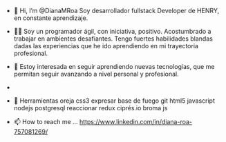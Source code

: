 - 👋 Hi, I’m @DianaMRoa
Soy desarrollador fullstack Developer de HENRY, en constante aprendizaje.

- 👨‍💻 Soy un programador ágil, con iniciativa, positivo. Acostumbrado a trabajar en ambientes desafiantes.
Tengo fuertes habilidades blandas dadas las experiencias que he ido aprendiendo en mi trayectoria profesional.
  
- 👀 Estoy interesada en seguir aprendiendo nuevas tecnologías, que me permitan seguir avanzando a nivel personal y profesional.
-  
- 🌱 Herramientas
oreja css3 expresar base de fuego git html5 javascript nodejs postgresql reaccionar redux ciprés.io broma js

- 📫 How to reach me ...
https://www.linkedin.com/in/diana-roa-757081269/

